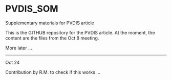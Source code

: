 PVDIS_SOM
=========

Supplementary materials for PVDIS article

This is the GITHUB repository for the PVDIS article.  At the moment, the content 
are the files from the Oct 8 meeting.

More later ...

---------

Oct 24

Contribution by R.M. to check if this works ...


